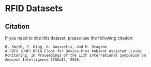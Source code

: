 # RFID Datasets

## Citation

If you need to cite this dataset, please use the following citation:

```
R. Smith, Y. Ding, G. Goussetis, and M. Dragone
A COTS (UHF) RFID Floor for Device-Free Ambient Assisted Living Monitoring. In Proceedings of the 11th International Symposium on Ambient Intelligence (ISAmI), 2020.
```